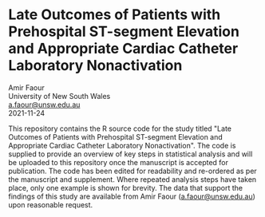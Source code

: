 # Late Outcomes of Patients with Prehospital ST-segment Elevation and Appropriate Cardiac Catheter Laboratory Nonactivation

Amir Faour  
University of New South Wales  
a.faour@unsw.edu.au  
2021-11-24  

This repository contains the R source code for the study titled "Late Outcomes of Patients with Prehospital ST-segment Elevation and Appropriate Cardiac Catheter Laboratory Nonactivation". The code is supplied to provide an overview of key steps in statistical analysis and will be uploaded to this repository once the manuscript is accepted for publication. The code has been edited for readability and re-ordered as per the manuscript and supplement. Where repeated analysis steps have taken place, only one example is shown for brevity. The data that support the findings of this study are available from Amir Faour (a.faour@unsw.edu.au) upon reasonable request.
